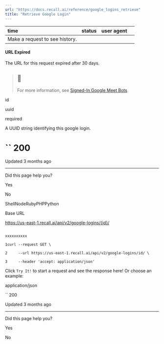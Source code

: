 ```yaml
---
url: "https://docs.recall.ai/reference/google_logins_retrieve"
title: "Retrieve Google Login"
---
```


| time | status | user agent |  |
| :-- | :-- | :-- | :-- |
| Make a request to see history. |

#### URL Expired

The URL for this request expired after 30 days.

> ## 📘
>
> For more information, see [Signed-In Google Meet Bots](https://docs.recall.ai/docs/google-meet-login-getting-started)

id

uuid

required

A UUID string identifying this google login.

# `` 200

Updated 3 months ago

* * *

Did this page help you?

Yes

No

ShellNodeRubyPHPPython

Base URL

https://us-east-1.recall.ai/api/v2/google-logins/{id}/

```

xxxxxxxxxx

1curl --request GET \

2     --url https://us-east-1.recall.ai/api/v2/google-logins/id/ \

3     --header 'accept: application/json'

```

Click `Try It!` to start a request and see the response here! Or choose an example:

application/json

`` 200

Updated 3 months ago

* * *

Did this page help you?

Yes

No